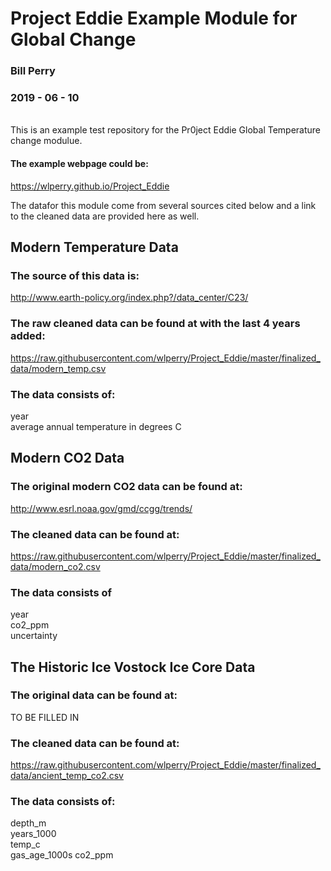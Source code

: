 # Project Eddie Example Module for Global Change   
### Bill Perry   
### 2019 - 06 - 10
<br>    
This is an example test repository for the Pr0ject Eddie Global Temperature change modulue.
   
#### The example webpage could be:
https://wlperry.github.io/Project_Eddie

The datafor this module come from several sources cited below and a link to the cleaned data are provided here as well.   
       
## <b>Modern Temperature Data</b>         
### The source of this data is:      
http://www.earth-policy.org/index.php?/data_center/C23/  
   
### The raw cleaned data can be found at with the last 4 years added:
https://raw.githubusercontent.com/wlperry/Project_Eddie/master/finalized_data/modern_temp.csv     
    
     
### The data consists of:
year      
average annual temperature in degrees C

## <b>Modern CO2 Data</b>       
### The original modern CO2 data can be found at:     
http://www.esrl.noaa.gov/gmd/ccgg/trends/  


### The cleaned data can be found at:    
https://raw.githubusercontent.com/wlperry/Project_Eddie/master/finalized_data/modern_co2.csv      

### The data consists of     
year    
co2_ppm    
uncertainty    
     
        
## <b>The Historic Ice Vostock Ice Core Data</b>     
### The original data can be found at:    
TO BE FILLED IN    
     
### The cleaned data can be found at:
https://raw.githubusercontent.com/wlperry/Project_Eddie/master/finalized_data/ancient_temp_co2.csv    
     
     
### The data consists of:
depth_m   
years_1000   
temp_c    
gas_age_1000s
co2_ppm    





     



